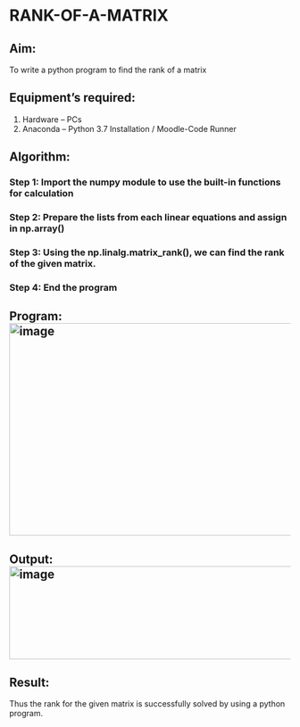 # RANK-OF-A-MATRIX
## Aim:
To write a python program to find the rank of a matrix
## Equipment’s required:
1. 	Hardware – PCs
2. 	Anaconda – Python 3.7 Installation / Moodle-Code Runner
## Algorithm:
### Step 1: Import the numpy module to use the built-in functions for calculation
### Step 2: Prepare the lists from each linear equations and assign in np.array()
### Step 3: Using the np.linalg.matrix_rank(), we can find the rank of the given matrix.
### Step 4: End the program
## Program:<img width="767" height="381" alt="image" src="https://github.com/user-attachments/assets/92cd4cd5-6f51-47aa-bcb7-47e3be1cd7b3" />

## Output:<img width="850" height="167" alt="image" src="https://github.com/user-attachments/assets/ee2d0f54-6dc6-4435-b513-d55ed1de822d" />

## Result:
Thus the rank for the given matrix is successfully solved by  using a python program.

